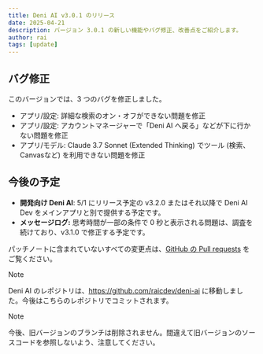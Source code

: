 ```yaml
---
title: Deni AI v3.0.1 のリリース
date: 2025-04-21
description: バージョン 3.0.1 の新しい機能やバグ修正、改善点をご紹介します。
author: rai
tags: [update]
---
```


## バグ修正

このバージョンでは、3 つのバグを修正しました。

- アプリ/設定: 詳細な検索のオン・オフができない問題を修正
- アプリ/設定: アカウントマネージャーで「Deni AI へ戻る」などが下に行かない問題を修正
- アプリ/モデル: Claude 3.7 Sonnet (Extended Thinking) でツール (検索、Canvasなど) を利用できない問題を修正

## 今後の予定

- **開発向け Deni AI**: 5/1 にリリース予定の v3.2.0 またはそれ以降で Deni AI Dev をメインアプリと別で提供する予定です。
- **メッセージログ:** 思考時間が一部の条件で 0 秒と表示される問題は、調査を続けており、v3.1.0 で修正する予定です。

パッチノートに含まれていないすべての変更点は、[GitHub の Pull requests](https://github.com/raicdev/deni-ai/pull/30) をご覧ください。

> [!NOTE]
> Deni AI のレポジトリは、https://github.com/raicdev/deni-ai に移動しました。今後はこちらのレポジトリでコミットされます。

> [!NOTE]
> 今後、旧バージョンのブランチは削除されません。間違えて旧バージョンのソースコードを参照しないよう、注意してください。
